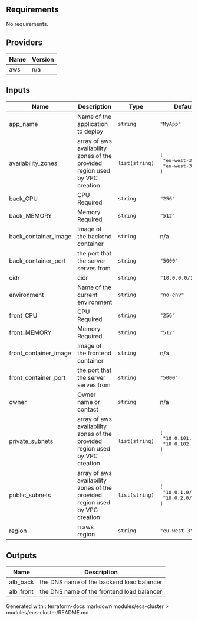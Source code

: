 ## Requirements

No requirements.

## Providers

| Name | Version |
|------|---------|
| aws | n/a |

## Inputs

| Name | Description | Type | Default | Required |
|------|-------------|------|---------|:--------:|
| app\_name | Name of the application to deploy | `string` | `"MyApp"` | no |
| availability\_zones | array of aws availability zones of the provided region used by VPC creation | `list(string)` | <pre>[<br>  "eu-west-3a",<br>  "eu-west-3b"<br>]</pre> | no |
| back\_CPU | CPU Required | `string` | `"256"` | no |
| back\_MEMORY | Memory Required | `string` | `"512"` | no |
| back\_container\_image | Image of the backend container | `string` | n/a | yes |
| back\_container\_port | the port that the server serves from | `string` | `"5000"` | no |
| cidr | cidr | `string` | `"10.0.0.0/16"` | no |
| environment | Name of the current environment | `string` | `"no-env"` | no |
| front\_CPU | CPU Required | `string` | `"256"` | no |
| front\_MEMORY | Memory Required | `string` | `"512"` | no |
| front\_container\_image | Image of the frontend container | `string` | n/a | yes |
| front\_container\_port | the port that the server serves from | `string` | `"5000"` | no |
| owner | Owner name or contact | `string` | n/a | yes |
| private\_subnets | array of aws availability zones of the provided region used by VPC creation | `list(string)` | <pre>[<br>  "10.0.101.0/24",<br>  "10.0.102.0/24"<br>]</pre> | no |
| public\_subnets | array of aws availability zones of the provided region used by VPC creation | `list(string)` | <pre>[<br>  "10.0.1.0/24",<br>  "10.0.2.0/24"<br>]</pre> | no |
| region | n aws region | `string` | `"eu-west-3"` | no |

## Outputs

| Name | Description |
|------|-------------|
| alb\_back | the DNS name of the backend load balancer |
| alb\_front | the DNS name of the frontend load balancer |

Generated with : terraform-docs markdown modules/ecs-cluster > modules/ecs-cluster/README.md